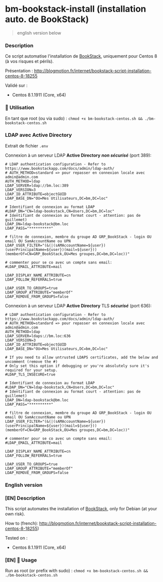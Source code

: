 bm-bookstack-install (installation auto. de BookStack)
===

> english version below

### Description
Ce script automatise l'installation de [BookStack](https://www.bookstackapp.com), uniquement pour Centos 8 (à vos risques et périls).

Présentation : http://blogmotion.fr/internet/bookstack-script-installation-centos-8-18255

Validé sur :

- Centos 8.1.1911 (Core, x64)


### 🚀 Utilisation
En tant que root (ou via sudo) :
```chmod +x bm-bookstack-centos.sh && ./bm-bookstack-centos.sh```

### LDAP avec Active Directory
Extrait de fichier `.env`

Connexion à un serveur LDAP **Active Directory** **_non sécurisé_** (port 389):
```
# LDAP authentication configuration - Refer to https://www.bookstackapp.com/docs/admin/ldap-auth/
# AUTH_METHOD=standard => pour repasser en connexion locale avec admin@admin.com
AUTH_METHOD=ldap
LDAP_SERVER=ldap://bm.loc:389
LDAP_VERSION=3
LDAP_ID_ATTRIBUTE=objectGUID
LDAP_BASE_DN="OU=Mes Utilisateurs,DC=bm,DC=loc"

# Identifiant de connexion au format LDAP 
#LDAP_DN="CN=ldap-bookstack,CN=Users,DC=bm,DC=loc"
# Identifiant de connexion au format court - attention: pas de guillemet)
LDAP_DN=ldap-bookstack@bm.loc
LDAP_PASS="**********"

# filtre de connexion, membre du groupe AD GRP_BookStack - login OU email OU SamAccountName ou UPN
LDAP_USER_FILTER="(&(|(sAMAccountName=${user})(userPrincipalName=${user})(mail=${user}))(memberOf=CN=GRP_BookStack,OU=Mes groupes,DC=bm,DC=loc))"

# commenter pour se co avec un compte sans email:
#LDAP_EMAIL_ATTRIBUTE=mail

LDAP_DISPLAY_NAME_ATTRIBUTE=cn
LDAP_FOLLOW_REFERRALS=true

LDAP_USER_TO_GROUPS=true
LDAP_GROUP_ATTRIBUTE="memberOf"
LDAP_REMOVE_FROM_GROUPS=false

```

Connexion à un serveur LDAP **Active Directory** TLS **_sécurisé_** (port 636):
```
# LDAP authentication configuration - Refer to https://www.bookstackapp.com/docs/admin/ldap-auth/
# AUTH_METHOD=standard => pour repasser en connexion locale avec admin@admin.com
AUTH_METHOD=ldap
LDAP_SERVER=ldaps://bm.loc:636
LDAP_VERSION=3
LDAP_ID_ATTRIBUTE=objectGUID
LDAP_BASE_DN="OU=Mes Utilisateurs,DC=bm,DC=loc"

# If you need to allow untrusted LDAPS certificates, add the below and uncomment (remove the #)
# Only set this option if debugging or you're absolutely sure it's required for your setup.
#LDAP_TLS_INSECURE=true

# Identifiant de connexion au format LDAP 
#LDAP_DN="CN=ldap-bookstack,CN=Users,DC=bm,DC=loc"
# Identifiant de connexion au format court - attention: pas de guillemet)
LDAP_DN=ldap-bookstack@bm.loc
LDAP_PASS="**********"

# filtre de connexion, membre du groupe AD GRP_BookStack - login OU email OU SamAccountName ou UPN
LDAP_USER_FILTER="(&(|(sAMAccountName=${user})(userPrincipalName=${user})(mail=${user}))(memberOf=CN=GRP_BookStack,OU=Mes groupes,DC=bm,DC=loc))"

# commenter pour se co avec un compte sans email:
#LDAP_EMAIL_ATTRIBUTE=mail

LDAP_DISPLAY_NAME_ATTRIBUTE=cn
LDAP_FOLLOW_REFERRALS=true

LDAP_USER_TO_GROUPS=true
LDAP_GROUP_ATTRIBUTE="memberOf"
LDAP_REMOVE_FROM_GROUPS=false

```



### English version

### [EN] Description
This script automates the installation of [BookStack](https://www.bookstackapp.com), only for Debian (at your own risk).

How to (french): http://blogmotion.fr/internet/bookstack-script-installation-centos-8-18255)

Tested on :

- Centos 8.1.1911 (Core, x64)

### [EN] 🚀 Usage
Run as root (or prefix with sudo) :
```chmod +x bm-bookstack-centos.sh && ./bm-bookstack-centos.sh```